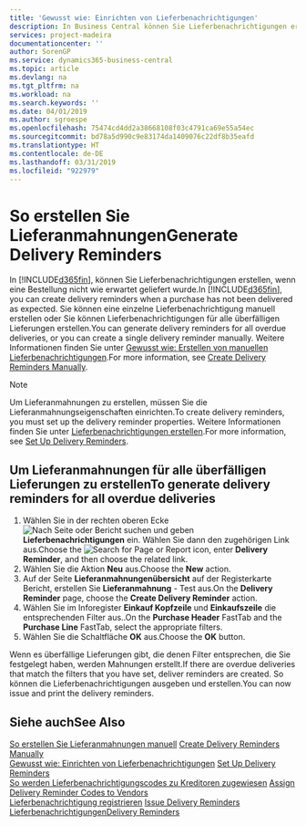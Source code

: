 ```yaml
---
title: 'Gewusst wie: Einrichten von Lieferbenachrichtigungen'
description: In Business Central können Sie Lieferbenachrichtigungen erstellen, wenn eine Bestellung nicht wie erwartet geliefert wurde.
services: project-madeira
documentationcenter: ''
author: SorenGP
ms.service: dynamics365-business-central
ms.topic: article
ms.devlang: na
ms.tgt_pltfrm: na
ms.workload: na
ms.search.keywords: ''
ms.date: 04/01/2019
ms.author: sgroespe
ms.openlocfilehash: 75474cd4dd2a38668108f03c4791ca69e55a54ec
ms.sourcegitcommit: bd78a5d990c9e83174da1409076c22df8b35eafd
ms.translationtype: HT
ms.contentlocale: de-DE
ms.lasthandoff: 03/31/2019
ms.locfileid: "922979"
---
```

# <a name="generate-delivery-reminders"></a><span data-ttu-id="86ae5-103">So erstellen Sie Lieferanmahnungen</span><span class="sxs-lookup"><span data-stu-id="86ae5-103">Generate Delivery Reminders</span></span>
<span data-ttu-id="86ae5-104">In [!INCLUDE[d365fin](../../includes/d365fin_md.md)], können Sie Lieferbenachrichtigungen erstellen, wenn eine Bestellung nicht wie erwartet geliefert wurde.</span><span class="sxs-lookup"><span data-stu-id="86ae5-104">In [!INCLUDE[d365fin](../../includes/d365fin_md.md)], you can create delivery reminders when a purchase has not been delivered as expected.</span></span> <span data-ttu-id="86ae5-105">Sie können eine einzelne Lieferbenachrichtigung manuell erstellen oder Sie können Lieferbenachrichtigungen für alle überfälligen Lieferungen erstellen.</span><span class="sxs-lookup"><span data-stu-id="86ae5-105">You can generate delivery reminders for all overdue deliveries, or you can create a single delivery reminder manually.</span></span> <span data-ttu-id="86ae5-106">Weitere Informationen finden Sie unter [Gewusst wie: Erstellen von manuellen Lieferbenachrichtigungen](how-to-create-delivery-reminders-manually.md).</span><span class="sxs-lookup"><span data-stu-id="86ae5-106">For more information, see [Create Delivery Reminders Manually](how-to-create-delivery-reminders-manually.md).</span></span>  

> [!NOTE]  
>  <span data-ttu-id="86ae5-107">Um Lieferanmahnungen zu erstellen, müssen Sie die Lieferanmahnungseigenschaften einrichten.</span><span class="sxs-lookup"><span data-stu-id="86ae5-107">To create delivery reminders, you must set up the delivery reminder properties.</span></span> <span data-ttu-id="86ae5-108">Weitere Informationen finden Sie unter [Lieferbenachrichtigungen erstellen](how-to-set-up-delivery-reminders.md).</span><span class="sxs-lookup"><span data-stu-id="86ae5-108">For more information, see [Set Up Delivery Reminders](how-to-set-up-delivery-reminders.md).</span></span>  

## <a name="to-generate-delivery-reminders-for-all-overdue-deliveries"></a><span data-ttu-id="86ae5-109">Um Lieferanmahnungen für alle überfälligen Lieferungen zu erstellen</span><span class="sxs-lookup"><span data-stu-id="86ae5-109">To generate delivery reminders for all overdue deliveries</span></span>  

1.  <span data-ttu-id="86ae5-110">Wählen Sie in der rechten oberen Ecke ![Nach Seite oder Bericht suchen](../../media/ui-search/search_small.png "Symbol nach Seite oder Bericht suchen") und geben **Lieferbenachrichtigungen** ein. Wählen Sie dann den zugehörigen Link aus.</span><span class="sxs-lookup"><span data-stu-id="86ae5-110">Choose the ![Search for Page or Report](../../media/ui-search/search_small.png "Search for Page or Report icon") icon, enter **Delivery Reminder**, and then choose the related link.</span></span>  
2.  <span data-ttu-id="86ae5-111">Wählen Sie die Aktion **Neu** aus.</span><span class="sxs-lookup"><span data-stu-id="86ae5-111">Choose the **New** action.</span></span>  
3.  <span data-ttu-id="86ae5-112">Auf der Seite **Lieferanmahnungenübersicht** auf der Registerkarte Bericht, erstellen Sie **Lieferanmahnung** - Test aus.</span><span class="sxs-lookup"><span data-stu-id="86ae5-112">On the **Delivery Reminder** page, choose the **Create Delivery Reminder** action.</span></span>  
4.  <span data-ttu-id="86ae5-113">Wählen Sie im Inforegister **Einkauf Kopfzeile** und **Einkaufszeile** die entsprechenden Filter aus..</span><span class="sxs-lookup"><span data-stu-id="86ae5-113">On the **Purchase Header** FastTab and the **Purchase Line** FastTab, select the appropriate filters.</span></span>  
5.  <span data-ttu-id="86ae5-114">Wählen Sie die Schaltfläche **OK** aus.</span><span class="sxs-lookup"><span data-stu-id="86ae5-114">Choose the **OK** button.</span></span>  

<span data-ttu-id="86ae5-115">Wenn es überfällige Lieferungen gibt, die denen Filter entsprechen, die Sie festgelegt haben, werden Mahnungen erstellt.</span><span class="sxs-lookup"><span data-stu-id="86ae5-115">If there are overdue deliveries that match the filters that you have set, deliver reminders are created.</span></span> <span data-ttu-id="86ae5-116">So können die Lieferbenachrichtigungen ausgeben und erstellen.</span><span class="sxs-lookup"><span data-stu-id="86ae5-116">You can now issue and print the delivery reminders.</span></span>  

## <a name="see-also"></a><span data-ttu-id="86ae5-117">Siehe auch</span><span class="sxs-lookup"><span data-stu-id="86ae5-117">See Also</span></span>  
 <span data-ttu-id="86ae5-118">[So erstellen Sie Lieferanmahnungen manuell](how-to-create-delivery-reminders-manually.md) </span><span class="sxs-lookup"><span data-stu-id="86ae5-118">[Create Delivery Reminders Manually](how-to-create-delivery-reminders-manually.md) </span></span>  
 <span data-ttu-id="86ae5-119">[Gewusst wie: Einrichten von Lieferbenachrichtigungen](how-to-set-up-delivery-reminders.md) </span><span class="sxs-lookup"><span data-stu-id="86ae5-119">[Set Up Delivery Reminders](how-to-set-up-delivery-reminders.md) </span></span>  
 <span data-ttu-id="86ae5-120">[So werden Lieferbenachrichtigungscodes zu Kreditoren zugewiesen](how-to-assign-delivery-reminder-codes-to-vendors.md) </span><span class="sxs-lookup"><span data-stu-id="86ae5-120">[Assign Delivery Reminder Codes to Vendors](how-to-assign-delivery-reminder-codes-to-vendors.md) </span></span>  
 <span data-ttu-id="86ae5-121">[Lieferbenachrichtigung registrieren](how-to-issue-delivery-reminders.md) </span><span class="sxs-lookup"><span data-stu-id="86ae5-121">[Issue Delivery Reminders](how-to-issue-delivery-reminders.md) </span></span>  
 [<span data-ttu-id="86ae5-122">Lieferbenachrichtigungen</span><span class="sxs-lookup"><span data-stu-id="86ae5-122">Delivery Reminders</span></span>](delivery-reminders.md)

